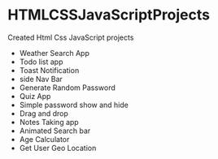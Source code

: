 # HTMLCSSJavaScriptProjects
Created Html Css JavaScript projects
- Weather Search App
- Todo list app
- Toast Notification
- side Nav Bar
- Generate Random Password
- Quiz App
- Simple password show and hide
- Drag and drop
- Notes Taking app
- Animated Search bar
- Age Calculator
- Get User Geo Location 
